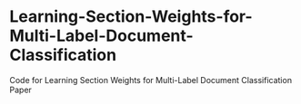 # Learning-Section-Weights-for-Multi-Label-Document-Classification
Code for Learning Section Weights for Multi-Label Document Classification Paper

